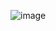 ![image](https://github.com/Gazzpatil/Game-Dev-frontend-design/assets/116052536/3a73943c-6834-419e-851a-f9b78865283b)
